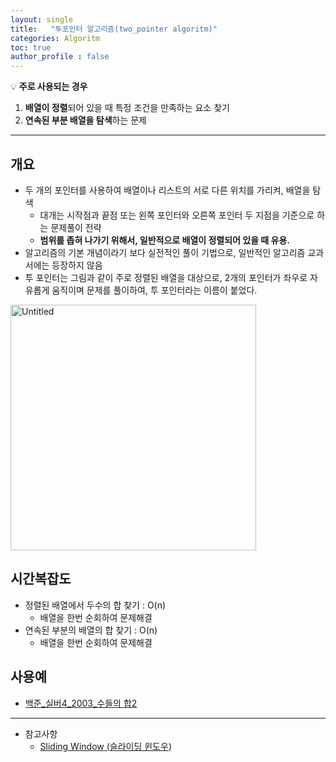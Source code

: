 ```yaml
---
layout: single
title:   "투포인터 알고리즘(two_pointer algoritm)"
categories: Algoritm
toc: true
author_profile : false
---
```


💡 **주로 사용되는 경우**

1. **배열이 정렬**되어 있을 때 특정 조건을 만족하는 요소 찾기
2. **연속된 부분 배열을 탐색**하는 문제

---

## 개요

- 두 개의 포인터를 사용하여 배열이나 리스트의 서로 다른 위치를 가리켜, 배열을 탐색
    - 대개는 시작점과 끝점 또는 왼쪽 포인터와 오른쪽 포인터 두 지점을 기준으로 하는 문제풀이 전략
    - **범위를 좁혀 나가기 위해서, 일반적으로 배열이 정렬되어 있을 때 유용.**
- 알고리즘의 기본 개념이라기 보다 실전적인 풀이 기법으로, 일반적인 알고리즘 교과서에는 등장하지 않음
- 투 포인터는 그림과 같이 주로 정렬된 배열을 대상으로, 2개의 포인터가 좌우로 자유롭게 움직이며 문제를 풀이하여, 투 포인터라는 이름이 붙었다.

<img width="393" alt="Untitled" src="https://github.com/user-attachments/assets/188d9e22-1a68-4a17-8002-577823d8a873">

## 시간복잡도

- 정렬된 배열에서 두수의 합 찾기 : O(n)
    - 배열을 한번 순회하여 문제해결
- 연속된 부분의 배열의 합 찾기 : O(n)
    - 배열을 한번 순회하여 문제해결

## 사용예

- [백준_실버4_2003_수들의 합2](https://www.notion.so/4_2003_-2-110e8501ddb8441fb653da1f3624143a?pvs=21)

---

- 참고사항
    - [Sliding Window (슬라이딩 윈도우](https://www.notion.so/Sliding-Window-7d85bf6c85ce4af683eecad93c1218d5?pvs=21))
